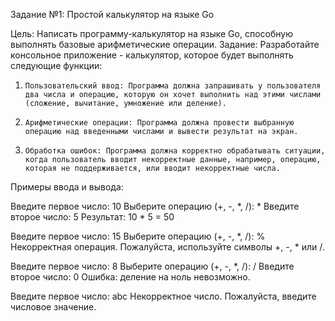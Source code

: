 Задание №1: Простой калькулятор на языке Go

Цель: Написать программу-калькулятор на языке Go, способную выполнять базовые арифметические операции.
Задание:
Разработайте консольное приложение - калькулятор, которое будет выполнять следующие функции:

1.     Пользовательский ввод: Программа должна запрашивать у пользователя два числа и операцию, которую он хочет выполнить над этими числами (сложение, вычитание, умножение или деление).
2.     Арифметические операции: Программа должна провести выбранную операцию над введенными числами и вывести результат на экран.
3.     Обработка ошибок: Программа должна корректно обрабатывать ситуации, когда пользователь вводит некорректные данные, например, операцию, которая не поддерживается, или вводит некорректные числа.  
  

Примеры ввода и вывода:

Введите первое число: 10
Выберите операцию (+, -, *, /): *
Введите второе число: 5
Результат: 10 * 5 = 50

Введите первое число: 15
Выберите операцию (+, -, *, /): %
Некорректная операция. Пожалуйста, используйте символы +, -, * или /.

Введите первое число: 8
Выберите операцию (+, -, *, /): /
Введите второе число: 0
Ошибка: деление на ноль невозможно.

Введите первое число: abc
Некорректное число. Пожалуйста, введите числовое значение.